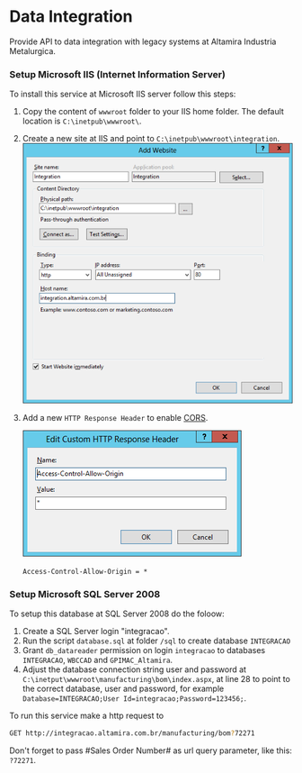 Data Integration
================

Provide API to data integration with legacy systems at Altamira Industria Metalurgica.

### Setup Microsoft IIS (Internet Information Server)

To install this service at Microsoft IIS server follow this steps:

1. Copy the content of `wwwroot` folder to your IIS home folder. The default location is `C:\inetpub\wwwroot\`.
2. Create a new site at IIS and point to `C:\inetpub\wwwroot\integration`. 
   ![Alt text](img/iis-integration-site.png?raw=true "Create new site") 
3. Add a new `HTTP Response Header` to enable [CORS](http://pt.wikipedia.org/wiki/Cross-origin_resource_sharing). 

   ![Alt text](img/iis-http-cosr-header.png?raw=true "Create new site")
   
   `Access-Control-Allow-Origin = *`

### Setup Microsoft SQL Server 2008

To setup this database at SQL Server 2008 do the foloow:

1. Create a SQL Server login "integracao".
2. Run the script `database.sql` at folder `/sql` to create database `INTEGRACAO`
3. Grant `db_datareader` permission on login `integracao` to databases `INTEGRACAO`, `WBCCAD` and `GPIMAC_Altamira`.
2. Adjust the database connection string user and password at `C:\inetput\wwwroot\manufacturing\bom\index.aspx`, at line 28 to point to the correct database, user and password, for example `Database=INTEGRACAO;User Id=integracao;Password=123456;`.

To run this service make a http request to

```sh
GET http://integracao.altamira.com.br/manufacturing/bom?72271
```

Don't forget to pass #Sales Order Number# as url query parameter, like this: `?72271`.
